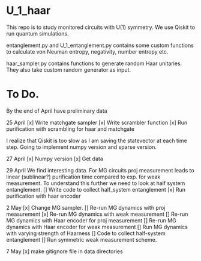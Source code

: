 # U_1_haar

This repo is to study monitored circuits with U(1) symmetry. We use Qiskit to run quantum simulations.

entanglement.py and U_1_entanglement.py contains some custom functions to calculate von Neuman entropy, negativity, number entropy etc.

haar_sampler.py contains functions to generate random Haar unitaries. They also take custom random generator as input.


# To Do.
By the end of April have preliminary data

25 April
    [x] Write matchgate sampler
    [x] Write scrambler function
    [x] Run purification with scrambling for haar and matchgate

I realize that Qiskit is too slow as I am saving the statevector at each time step. Going to implement numpy version and sparse version.

27 April
    [x] Numpy version
    [x] Get data

29 April
We find interesting data. For MG circuits proj measurement leads to linear (sublinear?) purification time compared to exp. for weak measurement. To understand this further we need to look at half system entanglement.
    [] Write code to collect half_system entanglement
    [x] Run purification with haar encoder

2 May
    [x] Change MG sampler.
        [] Re-run MG dynamics with proj measurement
        [x] Re-run MG dynamics with weak measurement
        [] Re-run MG dynamics with Haar encoder for proj measurement
        [] Re-run MG dynamics with Haar encoder for weak measurement
    [] Run MG dynamics with varying strength of Haarness
    [] Code to collect half-system entanglement
    [] Run symmetric weak measurement scheme.

7 May
    [x] make gitignore file in data directories
